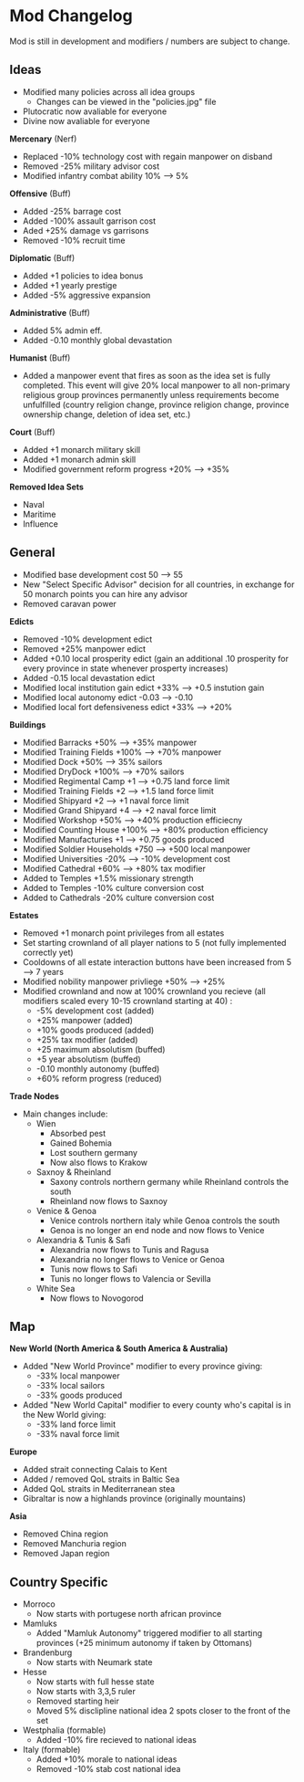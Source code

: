 # Mod Changelog 
Mod is still in development and modifiers / numbers are subject to change.
## Ideas
 - Modified many policies across all idea groups
 	- Changes can be viewed in the "policies.jpg" file 
 - Plutocratic now avaliable for everyone
 - Divine now avaliable for everyone 

**Mercenary** (Nerf)
 - Replaced -10% technology cost with regain manpower on disband
 - Removed -25% military advisor cost
 - Modified infantry combat ability 10% --> 5%

**Offensive** (Buff)
 - Added -25% barrage cost
 - Added -100% assault garrison cost
 - Aded +25% damage vs garrisons
 - Removed -10% recruit time

**Diplomatic** (Buff)
 - Added +1 policies to idea bonus 
 - Added +1 yearly prestige
 - Added -5% aggressive expansion

**Administrative** (Buff)
 - Added 5% admin eff.
 - Added -0.10 monthly global devastation

**Humanist** (Buff)
 - Added a manpower event that fires as soon as the idea set is fully completed. This event will give 20% local manpower to all non-primary religious group provinces permanently unless requirements become unfulfilled (country religion change, province religion change, province ownership change, deletion of idea set, etc.)

**Court** (Buff)
 - Added +1 monarch military skill
 - Added +1 monarch admin skill
 - Modified government reform progress +20% --> +35%

**Removed Idea Sets**
 - Naval
 - Maritime
 - Influence

## General
- Modified base development cost 50 --> 55
- New "Select Specific Advisor" decision for all countries, in exchange for 50 monarch points you can hire any advisor
- Removed caravan power

**Edicts**
 - Removed -10% development edict
 - Removed +25% manpower edict
 - Added +0.10 local prosperity edict (gain an additional .10 prosperity for every province in state whenever prosperty increases)
 - Added -0.15 local devastation edict
 - Modified local institution gain edict +33% --> +0.5 instution gain
 - Modified local autonomy edict -0.03 --> -0.10
 - Modified local fort defensiveness edict +33% --> +20%

**Buildings**
 - Modified Barracks +50% --> +35% manpower
 - Modified Training Fields +100% --> +70% manpower
 - Modified Dock +50% --> 35% sailors
 - Modified DryDock +100% --> +70% sailors
 - Modified Regimental Camp +1 --> +0.75 land force limit
 - Modified Training Fields +2 --> +1.5 land force limit
 - Modified Shipyard +2 --> +1 naval force limit
 - Modified Grand Shipyard +4 --> +2 naval force limit
 - Modified Workshop +50% --> +40% production efficiecny
 - Modified Counting House +100% --> +80% production efficiency
 - Modified Manufacturies +1 --> +0.75 goods produced
 - Modified Soldier Households +750 --> +500 local manpower
 - Modified Universities -20% --> -10% development cost
 - Modified Cathedral +60% --> +80% tax modifier
 - Added to Temples +1.5% missionary strength
 - Added to Temples -10% culture conversion cost
 - Added to Cathedrals -20% culture conversion cost

**Estates**
 - Removed +1 monarch point privileges from all estates
 - Set starting crownland of all player nations to 5 (not fully implemented correctly yet)
 - Cooldowns of all estate interaction buttons have been increased from 5 --> 7 years
 - Modified nobility manpower privliege +50% --> +25%
 - Modified crownland and now at 100% crownland you recieve (all modifiers scaled every 10-15 crownland starting at 40) :
	 - -5% development cost (added)
	 - +25% manpower (added)
 	 - +10% goods produced (added)
  	 - +25% tax modifier (added)
	 - +25 maximum absolutism (buffed)
 	 - +5 year absolutism (buffed)
   	 - -0.10 monthly autonomy (buffed)
   	 - +60% reform progress (reduced)

**Trade Nodes**
 - Main changes include:
 	- Wien
	 	- Absorbed pest
  		- Gained Bohemia
	  	- Lost southern germany
   		- Now also flows to Krakow
	- Saxnoy & Rheinland
 		- Saxony controls northern germany while Rheinland controls the south
   		- Rheinland now flows to Saxnoy
   	- Venice & Genoa
   		- Venice controls northern italy while Genoa controls the south
   		- Genoa is no longer an end node and now flows to Venice
   	- Alexandria & Tunis & Safi
   		- Alexandria now flows to Tunis and Ragusa
   	 	- Alexandria no longer flows to Venice or Genoa
   	  	- Tunis now flows to Safi
   	  	- Tunis no longer flows to Valencia or Sevilla
   	- White Sea
   		- Now flows to Novogorod
## Map
**New World (North America & South America & Australia)**
 - Added "New World Province" modifier to every province giving:
	 - -33% local manpower
	 - -33% local sailors
	 - -33% goods produced
 - Added "New World Capital" modifier to every county who's capital is in the New World giving:
	 - -33% land force limit
 	 - -33% naval force limit
	 
**Europe**
 - Added strait connecting Calais to Kent
 - Added / removed QoL straits in Baltic Sea
 - Added QoL straits in Mediterranean stea
 - Gibraltar is now a highlands province (originally mountains)
   
**Asia**
 - Removed China region
 - Removed Manchuria region
 - Removed Japan region

## Country Specific
 - Morroco
 	- Now starts with portugese north african province
 - Mamluks
 	- Added "Mamluk Autonomy" triggered modifier to all starting provinces (+25 minimum autonomy if taken by Ottomans)
 - Brandenburg
 	- Now starts with Neumark state  
 - Hesse
 	- Now starts with full hesse state
  	- Now starts with 3,3,5 ruler
   	- Removed starting heir
   	- Moved 5% disclipline national idea 2 spots closer to the front of the set
 - Westphalia (formable)
 	- Added -10% fire recieved to national ideas
 - Italy (formable)
 	- Added +10% morale to national ideas
  	- Removed -10% stab cost national idea
